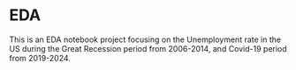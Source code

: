 # EDA
This is an EDA notebook project focusing on the Unemployment rate in the US during the Great Recession period from 2006-2014, and Covid-19 period from 2019-2024.
